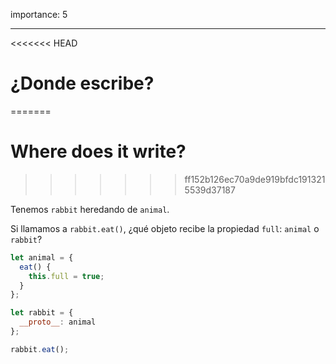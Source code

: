 importance: 5

---

<<<<<<< HEAD
# ¿Donde escribe?
=======
# Where does it write?
>>>>>>> ff152b126ec70a9de919bfdc1913215539d37187

Tenemos `rabbit` heredando de `animal`.

Si llamamos a `rabbit.eat()`, ¿qué objeto recibe la propiedad `full`: `animal` o `rabbit`?

```js
let animal = {
  eat() {
    this.full = true;
  }
};

let rabbit = {
  __proto__: animal
};

rabbit.eat();
```

